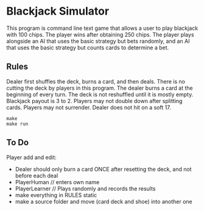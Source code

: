 # Blackjack Simulator

This program is command line text game that allows a user to play blackjack
with 100 chips. The player wins after obtaining 250 chips. The player
plays alongside an AI that uses the basic strategy but bets randomly, 
and an AI that uses the basic strategy but counts cards to determine a bet.

## Rules

Dealer first shuffles the deck, burns a card, and then deals. There is no cutting
the deck by players in this program. The dealer burns a card at the beginning of 
every turn. The deck is not reshuffled until it is mostly 
empty. Blackjack payout is 3 to 2. Players may not double down after splitting cards.
Players may not surrender. Dealer does not hit on a soft 17.

```
make
make run
```

## To Do

Player add and edit:
- Dealer should only burn a card ONCE after resetting the deck, and not before each deal
- PlayerHuman // enters own name
- PlayerLearner // Plays randomly and records the results
- make everything in RULES static
- make a source folder and move (card deck and shoe) into another one
